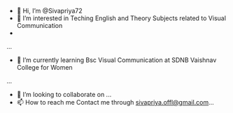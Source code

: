 - 👋 Hi, I’m @Sivapriya72
- 👀 I’m interested in Teching English and Theory Subjects related to Visual Communication 
-

 ...
- 🌱 I’m currently learning Bsc Visual Communication at SDNB Vaishnav College for Women 

 ...
- 💞️ I’m looking to collaborate on ...
- 📫 How to reach me Contact me through sivapriya.offl@gmail.com...

<!---
Sivapriya72/Sivapriya72 is a ✨ special ✨ repository because its `README.md` (this file) appears on your GitHub profile.
You can click the Preview link to take a look at your changes.
--->
